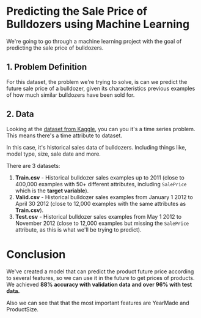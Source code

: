 # Predicting the Sale Price of Bulldozers using Machine Learning 

We're going to go through a machine learning project with the goal of predicting the sale price of bulldozers.

## 1. Problem Definition

For this dataset, the problem we're trying to solve, is can we predict the future sale price of a bulldozer, given its characteristics previous examples of how much similar bulldozers have been sold for.

## 2. Data

Looking at the [dataset from Kaggle](https://www.kaggle.com/c/bluebook-for-bulldozers/data), you can you it's a time series problem. This means there's a time attribute to dataset.

In this case, it's historical sales data of bulldozers. Including things like, model type, size, sale date and more.

There are 3 datasets:
1. **Train.csv** - Historical bulldozer sales examples up to 2011 (close to 400,000 examples with 50+ different attributes, including `SalePrice` which is the **target variable**).
2. **Valid.csv** - Historical bulldozer sales examples from January 1 2012 to April 30 2012 (close to 12,000 examples with the same attributes as **Train.csv**).
3. **Test.csv** - Historical bulldozer sales examples from May 1 2012 to November 2012 (close to 12,000 examples but missing the `SalePrice` attribute, as this is what we'll be trying to predict).

# Conclusion
We've created a model that can predict the product future price according to several features, so we can use it in the future to get prices of products. We achieved **88% accuracy with validation data and over 96% with test data.**

Also we can see that that the most important features are YearMade and ProductSize.
